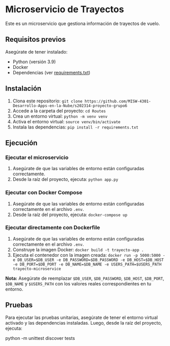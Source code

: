 # Microservicio de Trayectos

Este es un microservicio que gestiona información de trayectos de vuelo.

## Requisitos previos

Asegúrate de tener instalado:

- Python (versión 3.9)
- Docker
- Dependencias (ver [requirements.txt](requirements.txt))

## Instalación

1. Clona este repositorio: `git clone https://github.com/MISW-4301-Desarrollo-Apps-en-la-Nube/s202314-proyecto-grupo6`
2. Accede a la carpeta del proyecto: `cd Routes`
3. Crea un entorno virtual: `python -m venv venv`
4. Activa el entorno virtual: `source venv/bin/activate`
5. Instala las dependencias: `pip install -r requirements.txt`

## Ejecución

### Ejecutar el microservicio

1. Asegúrate de que las variables de entorno están configuradas correctamente.
2. Desde la raíz del proyecto, ejecuta: `python app.py`

### Ejecutar con Docker Compose

1. Asegúrate de que las variables de entorno están configuradas correctamente en el archivo `.env`.
2. Desde la raíz del proyecto, ejecuta: `docker-compose up`

### Ejecutar directamente con Dockerfile

1. Asegúrate de que las variables de entorno están configuradas correctamente en el archivo `.env`.
2. Construye la imagen Docker: `docker build -t trayecto-app .`
3. Ejecuta el contenedor con la imagen creada: `docker run -p 5000:5000 -e DB_USER=$DB_USER -e DB_PASSWORD=$DB_PASSWORD -e DB_HOST=$DB_HOST -e DB_PORT=$DB_PORT -e DB_NAME=$DB_NAME -e USERS_PATH=$USERS_PATH trayecto-microservice`

**Nota:** Asegúrate de reemplazar `$DB_USER`, `$DB_PASSWORD`, `$DB_HOST`, `$DB_PORT`, `$DB_NAME` y `$USERS_PATH` con los valores reales correspondientes en tu entorno.

## Pruebas

Para ejecutar las pruebas unitarias, asegúrate de tener el entorno virtual activado y las dependencias instaladas. Luego, desde la raíz del proyecto, ejecuta:

python -m unittest discover tests
